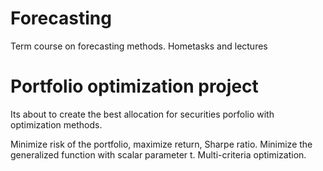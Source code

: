 # Forecasting
Term course on forecasting methods. Hometasks and lectures
# Portfolio optimization project
Its about to create the best allocation for securities porfolio with optimization methods. 

Minimize risk of the portfolio, maximize return, Sharpe ratio. Minimize the generalized function with scalar parameter t. Multi-criteria optimization.

